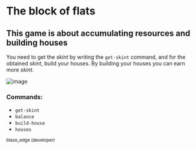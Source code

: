 # The block of flats

## This game is about accumulating resources and building houses

You need to get the *skint* by writing the `get-skint` command, and for the obtained *skint*, build your houses. By building your houses you can earn more *skint*.

![image](https://github.com/BlazeEdge/TheBlockOfFlats/assets/126488067/a57109c0-5ea9-4c04-a556-c4a503dbae1e)

### Commands:
* `get-skint`
* `balance`
* `build-house`
* `houses`

<sub>blaze_edge (developer)</sub>
